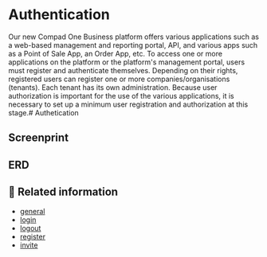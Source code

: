# Authentication

Our new Compad One Business platform offers various applications such as a web-based management and reporting portal, API, and various apps such as a Point of Sale App, an Order App, etc.
To access one or more applications on the platform or the platform's management portal, users must register and authenticate themselves. 
Depending on their rights, registered users can register one or more companies/organisations (tenants). Each tenant has its own administration.
Because user authorization is important for the use of the various applications, it is necessary to set up a minimum user registration and authorization at this stage.# Authetication

## Screenprint

## ERD



  ## 🔗 Related information
- [general](index.md)
- [login](login.md)
- [logout](logout.md)
- [register](register.md)
- [invite](user-invite.md)



